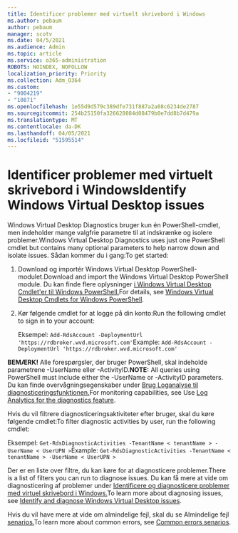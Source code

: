 ```yaml
---
title: Identificer problemer med virtuelt skrivebord i Windows
ms.author: pebaum
author: pebaum
manager: scotv
ms.date: 04/5/2021
ms.audience: Admin
ms.topic: article
ms.service: o365-administration
ROBOTS: NOINDEX, NOFOLLOW
localization_priority: Priority
ms.collection: Adm_O364
ms.custom:
- "9004219"
- "10871"
ms.openlocfilehash: 1e55d9d579c389dfe731f887a2a08c6234de2787
ms.sourcegitcommit: 254b25150fa326628084d08479b0e7dd8b7d479a
ms.translationtype: MT
ms.contentlocale: da-DK
ms.lasthandoff: 04/05/2021
ms.locfileid: "51595514"
---
```

# <a name="identify-windows-virtual-desktop-issues"></a><span data-ttu-id="3e95c-102">Identificer problemer med virtuelt skrivebord i Windows</span><span class="sxs-lookup"><span data-stu-id="3e95c-102">Identify Windows Virtual Desktop issues</span></span>

<span data-ttu-id="3e95c-103">Windows Virtual Desktop Diagnostics bruger kun én PowerShell-cmdlet, men indeholder mange valgfrie parametre til at indskrænke og isolere problemer.</span><span class="sxs-lookup"><span data-stu-id="3e95c-103">Windows Virtual Desktop Diagnostics uses just one PowerShell cmdlet but contains many optional parameters to help narrow down and isolate issues.</span></span> <span data-ttu-id="3e95c-104">Sådan kommer du i gang:</span><span class="sxs-lookup"><span data-stu-id="3e95c-104">To get started:</span></span> 

1. <span data-ttu-id="3e95c-105">Download og importér Windows Virtual Desktop PowerShell-modulet.</span><span class="sxs-lookup"><span data-stu-id="3e95c-105">Download and import the Windows Virtual Desktop PowerShell module.</span></span> <span data-ttu-id="3e95c-106">Du kan finde flere oplysninger [i Windows Virtual Desktop Cmdlet'er til Windows PowerShell.](https://docs.microsoft.com/powershell/windows-virtual-desktop/overview)</span><span class="sxs-lookup"><span data-stu-id="3e95c-106">For details, see [Windows Virtual Desktop Cmdlets for Windows PowerShell](https://docs.microsoft.com/powershell/windows-virtual-desktop/overview).</span></span>

1. <span data-ttu-id="3e95c-107">Kør følgende cmdlet for at logge på din konto:</span><span class="sxs-lookup"><span data-stu-id="3e95c-107">Run the following cmdlet to sign in to your account:</span></span>
    
    <span data-ttu-id="3e95c-108">Eksempel: `Add-RdsAccount -DeploymentUrl 'https://rdbroker.wvd.microsoft.com'`</span><span class="sxs-lookup"><span data-stu-id="3e95c-108">Example: `Add-RdsAccount -DeploymentUrl 'https://rdbroker.wvd.microsoft.com'`</span></span>

<span data-ttu-id="3e95c-109">**BEMÆRK!** Alle forespørgsler, der bruger PowerShell, skal indeholde parametrene -UserName eller -ActivityID.</span><span class="sxs-lookup"><span data-stu-id="3e95c-109">**NOTE:** All queries using PowerShell must include either the -UserName or -ActivityID parameters.</span></span> <span data-ttu-id="3e95c-110">Du kan finde overvågningsegenskaber under [Brug Loganalyse til diagnosticeringsfunktionen.](https://go.microsoft.com/fwlink/?linkid=2126847)</span><span class="sxs-lookup"><span data-stu-id="3e95c-110">For monitoring capabilities, see Use [Log Analytics for the diagnostics feature](https://go.microsoft.com/fwlink/?linkid=2126847).</span></span>

<span data-ttu-id="3e95c-111">Hvis du vil filtrere diagnosticeringsaktiviteter efter bruger, skal du køre følgende cmdlet:</span><span class="sxs-lookup"><span data-stu-id="3e95c-111">To filter diagnostic activities by user, run the following cmdlet:</span></span>

<span data-ttu-id="3e95c-112">Eksempel: `Get-RdsDiagnosticActivities -TenantName < tenantName > -UserName < UserUPN >`</span><span class="sxs-lookup"><span data-stu-id="3e95c-112">Example: `Get-RdsDiagnosticActivities -TenantName < tenantName > -UserName < UserUPN >`</span></span>

<span data-ttu-id="3e95c-113">Der er en liste over filtre, du kan køre for at diagnosticere problemer.</span><span class="sxs-lookup"><span data-stu-id="3e95c-113">There is a list of filters you can run to diagnose issues.</span></span> <span data-ttu-id="3e95c-114">Du kan få mere at vide om diagnosticering af problemer under [Identificere og diagnosticere problemer med virtuel skrivebord i Windows.](https://docs.microsoft.com/azure/virtual-desktop/diagnostics-role-service#diagnose-issues-with-powershell)</span><span class="sxs-lookup"><span data-stu-id="3e95c-114">To learn more about diagnosing issues, see [Identify and diagnose Windows Virtual Desktop issues](https://docs.microsoft.com/azure/virtual-desktop/diagnostics-role-service#diagnose-issues-with-powershell).</span></span>

<span data-ttu-id="3e95c-115">Hvis du vil have mere at vide om almindelige fejl, skal du se Almindelige fejl [senarios.](https://docs.microsoft.com/azure/virtual-desktop/diagnostics-role-service#common-error-scenarios)</span><span class="sxs-lookup"><span data-stu-id="3e95c-115">To learn more about common errors, see [Common errors senarios](https://docs.microsoft.com/azure/virtual-desktop/diagnostics-role-service#common-error-scenarios).</span></span>
